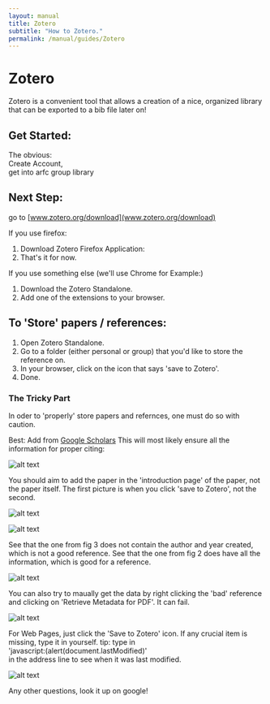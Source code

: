 ```yaml
---
layout: manual
title: Zotero
subtitle: "How to Zotero."
permalink: /manual/guides/Zotero
---
```


# Zotero
Zotero is a convenient tool that allows a creation
of a nice, organized library that can be exported to
a bib file later on!


## Get Started:
The obvious:  
Create Account,  
get into arfc group library   
    
## Next Step:

go to [www.zotero.org/download](www.zotero.org/download)

If you use firefox:  
1. Download Zotero Firefox Application:  
2. That's it for now.  


If you use something else (we'll use Chrome for Example:)  
1. Download the Zotero Standalone.  
2. Add one of the extensions to your browser.  

## To 'Store' papers / references:

1. Open Zotero Standalone.  
2. Go to a folder (either personal or group) that you'd like to store the reference on.  
3. In your browser, click on the icon that says 'save to Zotero'.  
4. Done.  

### The Tricky Part
In oder to 'properly' store papers and refernces, one must do so with caution.  

Best: Add from [Google Scholars](scholar.google.com)
This will most likely ensure all the information for proper citing:  

![alt text](https://github.com/arfc/arfc.github.io/tree/source/manual/guides/images/Zotero/1.png "1")

You should aim to add the paper in the 'introduction page' of the paper, not the paper itself.
The first picture is when you click 'save to Zotero', not the second.  

![alt text](https://github.com/arfc/arfc.github.io/tree/source/manual/guides/images/Zotero/2.png "2")  

![alt text](https://github.com/arfc/arfc.github.io/tree/source/manual/guides/images/Zotero/3.png "3")  

See that the one from fig 3 does not contain the author and year created, which is not a good reference.
See that the one from fig 2 does have all the information, which is good for a reference.   

![alt text](https://github.com/arfc/arfc.github.io/tree/source/manual/guides/images/Zotero/4.png "4")  

You can also try to maually get the data by right clicking the 'bad' reference and clicking on 
'Retrieve Metadata for PDF'.
It can fail.  

![alt text](https://github.com/arfc/arfc.github.io/tree/source/manual/guides/images/Zotero/5.png "5")  

For Web Pages, just click the 'Save to Zotero' icon.
If any crucial item is missing, type it in yourself.
tip: type in  
 'javascript:(alert(document.lastModified)'  
 in the address line to see when it was last modified.  

![alt text](https://github.com/arfc/arfc.github.io/tree/source/manual/guides/images/Zotero/6.png "6")  

Any other questions, look it up on google!


